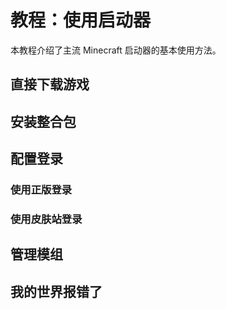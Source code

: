 <!-- 
Author:
Date:
Title:     Tutorial of Using Launchers
 -->

# 教程：使用启动器

本教程介绍了主流 Minecraft 启动器的基本使用方法。

## 直接下载游戏

## 安装整合包

## 配置登录

### 使用正版登录

### 使用皮肤站登录

## 管理模组

## 我的世界报错了